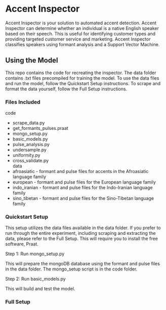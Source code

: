 # Accent Inspector

Accent Inspector is your solution to automated accent detection. Accent Inspector can determine whether an individual is a native English speaker based on their speech. This is useful for identifying customer types and providing targeted customer service and marketing.  Accent Inspector classifies speakers using formant analysis and a Support Vector Machine.

## Using the Model

This repo contains the code for recreating the inspector. The data folder contains .txt files precompiled for training the model. To use the data files and run the model, follow the Quickstart Setup instructions. To scrape and format the data yourself, follow the Full Setup instructions.

### Files Included

code  
*    scrape_data.py  
*    get_formants_pulses.praat  
*    mongo_setup.py  
*    basic_models.py  
*    pulse_analysis.py  
*    undersample.py  
*    uniformity.py  
*    cross_validate.py  
data  
*    afroasiatic - formant and pulse files for accents in the Afroasiatic language family  
*    european - formant and pulse files for the European language family  
*    indo_iranian - formant and pulse files for the Indo-Iranian language family  
*    sino_tibetan - formant and pulse files for the Sino-Tibetan language family  

### Quickstart Setup

This setup utilizes the data files available in the data folder. If you prefer to run through the entire experiment, including scraping and extracting the data, please refer to the Full Setup. This will require you to install the free software, Praat.

Step 1: Run mongo_setup.py

This will prepare the mongoDB database using the formant and pulse files in the data folder. The mongo_setup script is in the code folder.

Step 2: Run basic_models.py

This will build and test the model.

### Full Setup